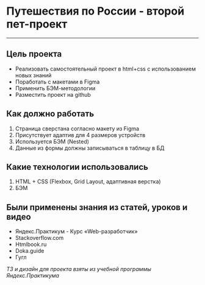 # Путешествия по России - второй пет-проект
---
## Цель проекта
* Реализовать самостоятельный проект в html+css с использованием новых знаний
* Поработать с макетами в Figma
* Применить БЭМ-методологии
* Разместить проект на github

## Как должно работать
1. Страница сверстана согласно макету из Figma
2. Присутствует адаптив для 4 размеров устройств
3. Используется БЭМ (Nested)
4. Данные из формы должны записываться в таблицу в БД

## Какие технологии использовались
1. HTML + CSS (Flexbox, Grid Layout, адаптивная верстка)
2. БЭМ

## Были применены знания из статей, уроков и видео
* Яндекс.Практикум - Курс «Web-разработчик»
* Stackoverflow.com
* Htmlbook.ru
* Doka.guide
* Гугл

_ТЗ и дизайн для проекта взяты из учебной программы Яндекс.Практикума_